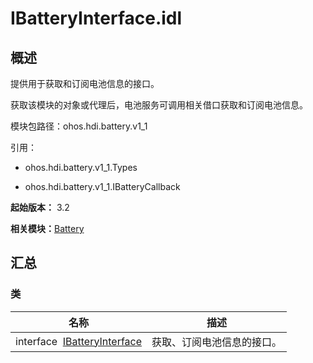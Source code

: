 # IBatteryInterface.idl


## 概述

提供用于获取和订阅电池信息的接口。

获取该模块的对象或代理后，电池服务可调用相关借口获取和订阅电池信息。

模块包路径：ohos.hdi.battery.v1_1

引用：

- ohos.hdi.battery.v1_1.Types

- ohos.hdi.battery.v1_1.IBatteryCallback

**起始版本：** 3.2

**相关模块：**[Battery](battery_v11.md)


## 汇总


### 类

| 名称 | 描述 | 
| -------- | -------- |
| interface&nbsp;&nbsp;[IBatteryInterface](interface_i_battery_interface_v11.md) | 获取、订阅电池信息的接口。  | 
